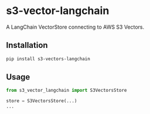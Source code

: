  # s3-vector-langchain
 A LangChain VectorStore connecting to AWS S3 Vectors.

 ## Installation
 ```bash
 pip install s3-vectors-langchain
 ```

 ## Usage
 ```python
 from s3_vector_langchain import S3VectorsStore

 store = S3VectorsStore(...)
 ...
 ```